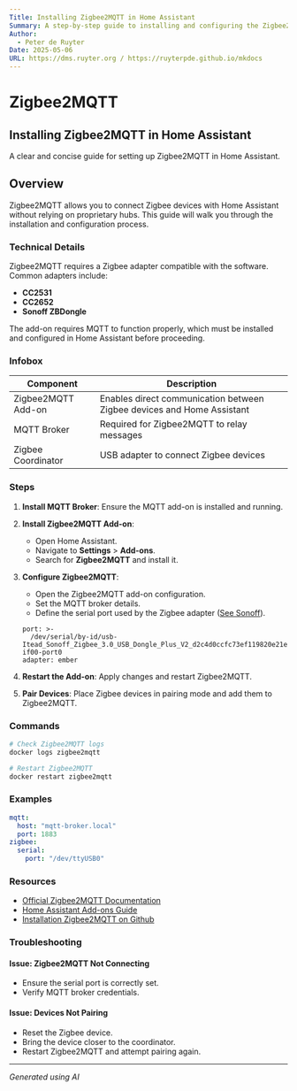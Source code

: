 ```yaml
---
Title: Installing Zigbee2MQTT in Home Assistant
Summary: A step-by-step guide to installing and configuring the Zigbee2MQTT add-on in Home Assistant.
Author:
  - Peter de Ruyter
Date: 2025-05-06
URL: https://dms.ruyter.org / https://ruyterpde.github.io/mkdocs
---
```


# Zigbee2MQTT

## Installing Zigbee2MQTT in Home Assistant
A clear and concise guide for setting up Zigbee2MQTT in Home Assistant.

## Overview
Zigbee2MQTT allows you to connect Zigbee devices with Home Assistant without relying on proprietary hubs. This guide will walk you through the installation and configuration process.

### Technical Details
Zigbee2MQTT requires a Zigbee adapter compatible with the software. Common adapters include:
- **CC2531**
- **CC2652**
- **Sonoff ZBDongle**
  
The add-on requires MQTT to function properly, which must be installed and configured in Home Assistant before proceeding.

### Infobox
| **Component**      | **Description**                                                        |
| ------------------ | ---------------------------------------------------------------------- |
| Zigbee2MQTT Add-on | Enables direct communication between Zigbee devices and Home Assistant |
| MQTT Broker        | Required for Zigbee2MQTT to relay messages                             |
| Zigbee Coordinator | USB adapter to connect Zigbee devices                                  |

### Steps
1. **Install MQTT Broker**: Ensure the MQTT add-on is installed and running.
2. **Install Zigbee2MQTT Add-on**:
   - Open Home Assistant.
   - Navigate to **Settings** > **Add-ons**.
   - Search for **Zigbee2MQTT** and install it.
3. **Configure Zigbee2MQTT**:
   - Open the Zigbee2MQTT add-on configuration.
   - Set the MQTT broker details.
   - Define the serial port used by the Zigbee adapter ([See Sonoff](../hardware/sonoff.md)).

    ```
    port: >-
      /dev/serial/by-id/usb-Itead_Sonoff_Zigbee_3.0_USB_Dongle_Plus_V2_d2c4d0ccfc73ef119820e21e313510fd-if00-port0
    adapter: ember
    ```

4. **Restart the Add-on**: Apply changes and restart Zigbee2MQTT.
5. **Pair Devices**: Place Zigbee devices in pairing mode and add them to Zigbee2MQTT.

### Commands
```sh
# Check Zigbee2MQTT logs
docker logs zigbee2mqtt

# Restart Zigbee2MQTT
docker restart zigbee2mqtt
```

### Examples
```yaml
mqtt:
  host: "mqtt-broker.local"
  port: 1883
zigbee:
  serial:
    port: "/dev/ttyUSB0"
```

### Resources
- [Official Zigbee2MQTT Documentation](https://www.zigbee2mqtt.io/)
- [Home Assistant Add-ons Guide](https://www.home-assistant.io/addons/)
- [Installation Zigbee2MQTT on Github](https://github.com/zigbee2mqtt/hassio-zigbee2mqtt#installation)

### Troubleshooting
#### Issue: Zigbee2MQTT Not Connecting
- Ensure the serial port is correctly set.
- Verify MQTT broker credentials.

#### Issue: Devices Not Pairing
- Reset the Zigbee device.
- Bring the device closer to the coordinator.
- Restart Zigbee2MQTT and attempt pairing again.

---

*Generated using AI*